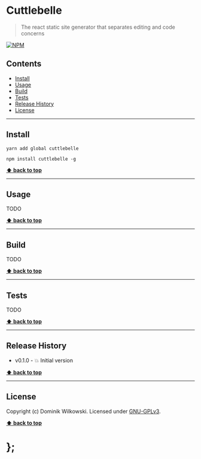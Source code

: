 Cuttlebelle
===========

> The react static site generator that separates editing and code concerns

[![NPM](https://nodei.co/npm/cuttlebelle.png?downloads=true)](https://nodei.co/npm/cuttlebelle/)


## Contents

* [Install](#install)
* [Usage](#usage)
* [Build](#build)
* [Tests](#tests)
* [Release History](#release-history)
* [License](#license)


----------------------------------------------------------------------------------------------------------------------------------------------------------------


## Install

```shell
yarn add global cuttlebelle
```

```shell
npm install cuttlebelle -g
```


**[⬆ back to top](#contents)**


----------------------------------------------------------------------------------------------------------------------------------------------------------------


## Usage

TODO


**[⬆ back to top](#contents)**


----------------------------------------------------------------------------------------------------------------------------------------------------------------


## Build

TODO


**[⬆ back to top](#contents)**


----------------------------------------------------------------------------------------------------------------------------------------------------------------


## Tests

TODO


**[⬆ back to top](#contents)**


----------------------------------------------------------------------------------------------------------------------------------------------------------------


## Release History

* v0.1.0 - 💥 Initial version


**[⬆ back to top](#contents)**


----------------------------------------------------------------------------------------------------------------------------------------------------------------


## License

Copyright (c) Dominik Wilkowski. Licensed under [GNU-GPLv3](https://raw.githubusercontent.com/dominikwilkowski/cuttlebelle/master/LICENSE).


**[⬆ back to top](#contents)**

# };
